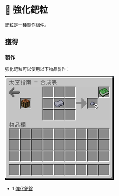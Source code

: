 # 💎 強化鈀粒

鈀粒是一種製作組件。

## 獲得

### 製作

強化鈀粒可以使用以下物品製作：

![](<../.gitbook/assets/image (225).png>)

* 1 [強化鈀錠](reinforced-palladium-ingot.md)
